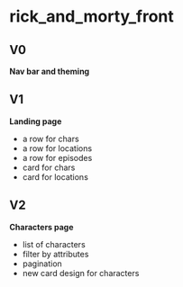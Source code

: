 # rick_and_morty_front

## V0
**Nav bar and theming**

## V1
**Landing page**
+ a row for chars
+ a row for locations
+ a row for episodes
+ card for chars
+ card for locations

## V2
**Characters page**
+ list of characters
+ filter by attributes
+ pagination
+ new card design for characters

